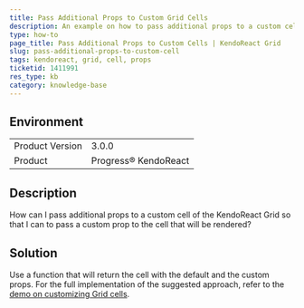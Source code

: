 ```yaml
---
title: Pass Additional Props to Custom Grid Cells
description: An example on how to pass additional props to a custom cell in the KendoReact Grid.
type: how-to
page_title: Pass Additional Props to Custom Cells | KendoReact Grid
slug: pass-additional-props-to-custom-cell
tags: kendoreact, grid, cell, props
ticketid: 1411991
res_type: kb
category: knowledge-base
---
```


## Environment

<table>
    <tbody>
	    <tr>
	    	<td>Product Version</td>
	    	<td>3.0.0</td>
	    </tr>
	    <tr>
	    	<td>Product</td>
	    	<td>Progress® KendoReact</td>
	    </tr>
    </tbody>
</table>


## Description

How can I pass additional props to a custom cell of the KendoReact Grid so that I can to pass a custom prop to the cell that will be rendered?

## Solution

Use a function that will return the cell with the default and the custom props. For the full implementation of the suggested approach, refer to the [demo on customizing Grid cells](https://www.telerik.com/kendo-react-ui/components/grid/cells/#toc-cell-customization).
